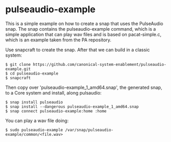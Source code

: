 # pulseaudio-example

This is a simple example on how to create a snap that uses the PulseAudio
snap. The snap contains the pulseaudio-example command, which is a simple
application that can play wav files and is based on pacat-simple.c, which is an
example taken from the PA repository.

Use snapcraft to create the snap. After that we can build in a classic system:

```
$ git clone https://github.com/canonical-system-enablement/pulseaudio-example.git
$ cd pulseaudio-example
$ snapcraft
```

Then copy over 'pulseaudio-example_1_amd64.snap', the generated snap, to a Core
system and install, along pulsaudio:

```
$ snap install pulseaudio
$ snap install --dangerous pulseaudio-example_1_amd64.snap
$ snap connect pulseaudio-example:home :home
```

You can play a wav file doing:

```
$ sudo pulseaudio-example /var/snap/pulseaudio-example/common/<file.wav>
```
